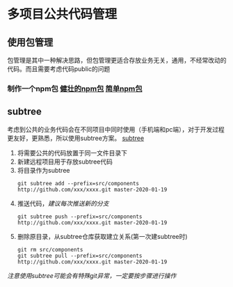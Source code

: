 # 多项目公共代码管理
## 使用包管理 
包管理是其中一种解决思路，但包管理更适合存放业务无关，通用，不经常改动的代码。而且需要考虑代码public的问题
### 制作一个npm包 [健壮的npm包](https://juejin.im/post/5af7de01f265da0ba60fe37c) [简单npm包](https://juejin.im/post/5971aa866fb9a06bb5406c94)
## subtree
考虑到公共的业务代码会在不同项目中同时使用（手机端和pc端），对于开发过程更友好，更熟悉，所以使用subtree方案。
[subtree](https://tech.youzan.com/git-subtree/)
1. 将需要公共的代码放置于同一文件目录下
2. 新建远程项目用于存放subtree代码
3. 将目录作为subtree
    ```
    git subtree add --prefix=src/components http://github.com/xxx/xxxx.git master-2020-01-19
    ```
4. 推送代码，*建议每次推送新的分支*
    ```
    git subtree push --prefix=src/components http://github.com/xxx/xxxx.git master-2020-01-19
    ```
5. 删除原目录，从subtree仓库获取建立关系(第一次建subtree时)
    ```
    git rm src/components
    git subtree pull --prefix=src/components http://github.com/xxx/xxxx.git master-2020-01-19
    ```

*注意使用subtree可能会有特殊git异常，一定要按步骤进行操作*
